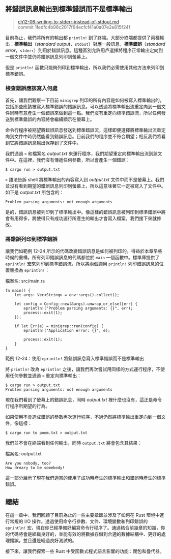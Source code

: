 ## 將錯誤訊息輸出到標準錯誤而不是標準輸出

> [ch12-06-writing-to-stderr-instead-of-stdout.md](https://github.com/rust-lang/book/blob/master/src/ch12-06-writing-to-stderr-instead-of-stdout.md)
> <br>
> commit 1fedfc4b96c2017f64ecfcf41a0a07e2e815f24f

目前為止，我們將所有的輸出都 `println!` 到了終端。大部分終端都提供了兩種輸出：**標準輸出**（*standard output*，`stdout`）對應一般訊息，**標準錯誤**（*standard error*，`stderr`）則用於錯誤訊息。這種區別允許用戶選擇將程序正常輸出定向到一個文件中並仍將錯誤訊息列印到螢幕上。

但是 `println!` 函數只能夠列印到標準輸出，所以我們必需使用其他方法來列印到標準錯誤。

### 檢查錯誤應該寫入何處

首先，讓我們觀察一下目前 `minigrep` 列印的所有內容是如何被寫入標準輸出的，包括那些應該被寫入標準錯誤的錯誤訊息。可以透過將標準輸出流重定向到一個文件同時有意產生一個錯誤來做到這一點。我們沒有重定向標準錯誤流，所以任何發送到標準錯誤的內容將會繼續顯示在螢幕上。

命令行程序被期望將錯誤訊息發送到標準錯誤流，這樣即便選擇將標準輸出流重定向到文件中時仍然能看到錯誤訊息。目前我們的程序並不符合期望；相反我們將看到它將錯誤訊息輸出保存到了文件中。

我們通過 `>` 和檔案名 *output.txt* 來運行程序，我們期望重定向標準輸出流到該文件中。在這裡，我們沒有傳遞任何參數，所以會產生一個錯誤：

```text
$ cargo run > output.txt
```

`>` 語法告訴 shell 將標準輸出的內容寫入到 *output.txt* 文件中而不是螢幕上。我們並沒有看到期望的錯誤訊息列印到螢幕上，所以這意味著它一定被寫入了文件中。如下是 *output.txt* 所包含的：

```text
Problem parsing arguments: not enough arguments
```

是的，錯誤訊息被列印到了標準輸出中。像這樣的錯誤訊息被列印到標準錯誤中將會有用得多，將使得只有成功運行所產生的輸出才會寫入檔案。我們接下來就修改。

### 將錯誤列印到標準錯誤

讓我們如範例 12-24 所示的代碼改變錯誤訊息是如何被列印的。得益於本章早些時候的重構，所有列印錯誤訊息的代碼都位於 `main` 一個函數中。標準庫提供了 `eprintln!` 宏來列印到標準錯誤流，所以將兩個調用 `println!` 列印錯誤訊息的位置替換為 `eprintln!`：

<span class="filename">檔案名: src/main.rs</span>

```rust,ignore
fn main() {
    let args: Vec<String> = env::args().collect();

    let config = Config::new(&args).unwrap_or_else(|err| {
        eprintln!("Problem parsing arguments: {}", err);
        process::exit(1);
    });

    if let Err(e) = minigrep::run(config) {
        eprintln!("Application error: {}", e);

        process::exit(1);
    }
}
```

<span class="caption">範例 12-24：使用 `eprintln!` 將錯誤訊息寫入標準錯誤而不是標準輸出</span>

將 `println!` 改為 `eprintln!` 之後，讓我們再次嘗試用同樣的方式運行程序，不使用任何參數並通過 `>` 重定向標準輸出：

```text
$ cargo run > output.txt
Problem parsing arguments: not enough arguments
```

現在我們看到了螢幕上的錯誤訊息，同時 *output.txt* 裡什麼也沒有，這正是命令行程序所期望的行為。

如果使用不會造成錯誤的參數再次運行程序，不過仍然將標準輸出重定向到一個文件，像這樣：

```text
$ cargo run to poem.txt > output.txt
```

我們並不會在終端看到任何輸出，同時 `output.txt` 將會包含其結果：

<span class="filename">檔案名: output.txt</span>

```text
Are you nobody, too?
How dreary to be somebody!
```

這一部分展示了現在我們適當的使用了成功時產生的標準輸出和錯誤時產生的標準錯誤。

## 總結

在這一章中，我們回顧了目前為止的一些主要章節並涉及了如何在 Rust 環境中進行常規的 I/O 操作。透過使用命令行參數、文件、環境變數和列印錯誤的 `eprintln!` 宏，現在你已經準備好編寫命令行程序了。通過結合前幾章的知識，你的代碼將會是組織良好的，並能有效的將數據存儲到合適的數據結構中、更好的處理錯誤，並且還是經過良好測試的。

接下來，讓我們探索一些 Rust 中受函數式程式語言影響的功能：閉包和疊代器。
